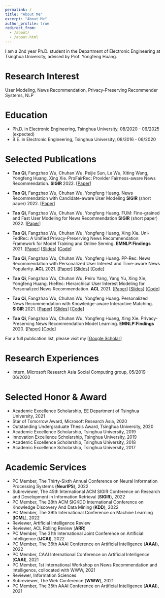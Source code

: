 ```yaml
---
permalink: /
title: "About Me"
excerpt: "About Me"
author_profile: true
redirect_from: 
  - /about/
  - /about.html
---
```


I am a 2nd year Ph.D. student in the Department of Electronic Engineering at Tsinghua University, advised by Prof. Yongfeng Huang.


Research Interest
======
User Modeling, News Recommendation, Privacy-Preserving Recommender Systems, NLP


Education
======
* Ph.D. in Electronic Engineering, Tsinghua University, 08/2020 - 06/2025 (expected)
* B.E. in Electronic Engineering, Tsinghua University, 08/2016 - 06/2020

Selected Publications
======
* **Tao Qi**, Fangzhao Wu, Chuhan Wu, Peijie Sun, Le Wu, Xiting Wang, Yongfeng Huang, Xing Xie. ProFairRec: Provider Fairness-aware News Recommendation. **SIGIR** 2022. \[[Paper](https://arxiv.org/pdf/2204.04724.pdf)\]

* **Tao Qi**, Fangzhao Wu, Chuhan Wu, Yongfeng Huang. News Recommendation with Candidate-aware User Modeling **SIGIR** (short paper) 2022. \[[Paper](https://arxiv.org/pdf/2204.04726.pdf)\]

* **Tao Qi**, Fangzhao Wu, Chuhan Wu, Yongfeng Huang. FUM: Fine-grained and Fast User Modeling for News Recommendation **SIGIR** (short paper) 2022. \[[Paper](https://arxiv.org/pdf/2204.04727.pdf)\]

* **Tao Qi**, Fangzhao Wu, Chuhan Wu, Yongfeng Huang, Xing Xie. Uni-FedRec: A Unified Privacy-Preserving News Recommendation Framework for Model Training and Online Serving. **EMNLP:Findings** 2021. \[[Paper](https://arxiv.org/pdf/2109.05236.pdf)\]  \[[Slides](/files/UniFedRec.pdf)] \[[Code](https://github.com/taoqi98/UniFedRec)\]

* **Tao Qi**, Fangzhao Wu, Chuhan Wu, Yongfeng Huang. PP-Rec: News Recommendation with Personalized User Interest and Time-aware News Popularity. **ACL** 2021. \[[Paper](https://arxiv.org/pdf/2106.01300.pdf)\] \[[Slides](/files/PP-Rec.pdf)] \[[Code](https://github.com/taoqi98/PP-Rec)\]
  
* **Tao Qi**, Fangzhao Wu, Chuhan Wu, Peiru Yang, Yang Yu, Xing Xie, Yongfeng Huang. HieRec: Hierarchical User Interest Modeling for Personalized News Recommendation. **ACL** 2021. \[[Paper](https://arxiv.org/pdf/2106.04408.pdf)\] \[[Slides](/files/HieRec.pdf)]  \[[Code](https://github.com/taoqi98/HieRec)\]

* **Tao Qi**, Fangzhao Wu, Chuhan Wu, Yongfeng Huang. Personalized News Recommendation with Knowledge-aware Interactive Matching. **SIGIR** 2021. \[[Paper](https://arxiv.org/pdf/2104.10083.pdf)\] \[[Slides](/files/KIM.pdf)] \[[Code](https://github.com/taoqi98/KIM)\]

* **Tao Qi**, Fangzhao Wu, Chuhan Wu, Yongfeng Huang, Xing Xie. Privacy-Preserving News Recommendation Model Learning. **EMNLP:Findings** 2020. \[[Paper](https://www.aclweb.org/anthology/2020.findings-emnlp.128.pdf)\] \[[Code](https://github.com/taoqi98/FedNewsRec)\]

For a full publication list, please visit my \[[Google Scholar](https://scholar.google.com/citations?hl=zh-CN&user=iRr7c9wAAAAJ&view_op=list_works&sortby=pubdate)\]

Research Experiences
======
* Intern, Microsoft Research Asia Social Computing group, 05/2019 - 06/2020


Selected Honor & Award
======
* Academic Excellence Scholarship, EE Department of Tsinghua University, 2021
* Star of Tomorrow Award, Microsoft Research Asia, 2020
* Outstanding Undergraduate Thesis Award, Tsinghua University, 2020
* Academic Excellence Scholarship, Tsinghua University, 2019
* Innovation Excellence Scholarship, Tsinghua University, 2019
* Academic Excellence Scholarship, Tsinghua University, 2018
* Academic Excellence Scholarship, Tsinghua University, 2017


Academic Services
======
* PC Member, The Thirty-Sixth Annual Conference on Neural Information Processing Systems (**NeurIPS**), 2022
* Subreviewer, The 45th International ACM SIGIR Conference on Research and Development in Information Retrieval (**SIGIR**), 2022
* PC Member, The 28th ACM SIGKDD International Conference on Knowledge Discovery And Data Mining (**KDD**), 2022
* PC Member, The 39th International Conference on Machine Learning (**ICML**), 2022
* Reviewer, Artificial Intelligence Review
* Reviewer, ACL Rolling Review (**ARR**)
* PC Member, The 31th International Joint  Conference on Artificial Intelligence (**IJCAI**), 2022
* PC Member, The 36th AAAI Conference on Artificial Intelligence (**AAAI**), 2022
* PC Member, CAAI International Conference on Artificial Intelligence (**CAAI**), 2021
* PC Member, 1st International Workshop on News Recommendation and Intelligence, collocated with WWW, 2021
* Reviewer, Information Sciences
* Subreviewer, The Web Conference (**WWW**), 2021
* PC Member, The 35th AAAI Conference on Artificial Intelligence (**AAAI**), 2021
 
<!-- Conference Presentations
======
* ACL Pre-conference, AITime, 05/2021
* ACL-IJCAI-SIGIR Pre-conference, CIPS Youth Working Committee, 05/2021 -->
